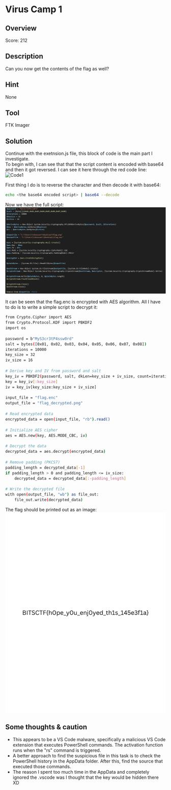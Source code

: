 # Virus Camp 1 #
 
## Overview ##
 
Score: 212
 
## Description ##
 
Can you now get the contents of the flag as well?

## Hint ##
None

## Tool ##
FTK Imager
 
## Solution ##
Continue with the exetnsion.js file, this block of code is the main part I investigate.  
To begin with, I can see that that the script content is encoded with base64 and then it got reversed. I can see it here through the red code line:  
![Code1](Image/2.png)

First thing I do is to reverse the character and then decode it with base64:  
```bash
echo <the base64 encoded script> | base64 --decode
```
Now we have the full script:    
![Flag](Image/1.png)

It can be seen that the flag.enc is encrypted with AES algorithm. All I have to do is to write a simple script to decrypt it:
```bash
from Crypto.Cipher import AES
from Crypto.Protocol.KDF import PBKDF2
import os

password = b"MyS3cr3tP4ssw0rd"
salt = bytes([0x01, 0x02, 0x03, 0x04, 0x05, 0x06, 0x07, 0x08])
iterations = 10000
key_size = 32
iv_size = 16

# Derive key and IV from password and salt
key_iv = PBKDF2(password, salt, dkLen=key_size + iv_size, count=iterations)
key = key_iv[:key_size]
iv = key_iv[key_size:key_size + iv_size]

input_file = "flag.enc"
output_file = "flag_decrypted.png"

# Read encrypted data
encrypted_data = open(input_file, "rb").read()

# Initialize AES cipher
aes = AES.new(key, AES.MODE_CBC, iv)

# Decrypt the data
decrypted_data = aes.decrypt(encrypted_data)

# Remove padding (PKCS7)
padding_length = decrypted_data[-1]
if padding_length > 0 and padding_length <= iv_size:
    decrypted_data = decrypted_data[:-padding_length]

# Write the decrypted file
with open(output_file, "wb") as file_out:
    file_out.write(decrypted_data)
```   
The flag should be printed out as an image:  
![Flag](flag_decrypted.png)

## Some thoughts & caution ##
- This appears to be a VS Code malware, specifically a malicious VS Code extension that executes PowerShell commands. The activation function runs when the "rs" command is triggered.  
- A better approach to find the suspicious file in this task is to check the PowerShell history in the AppData folder. After this, find the source that executed those commands. 
- The reason I spent too much time in the AppData and completely ignored the .vscode was I thought that the key would be hidden there XD